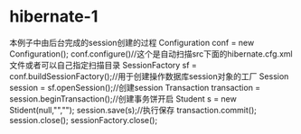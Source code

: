 # hibernate-1
本例子中由后台完成的session创建的过程
Configuration conf = new Configuration();
conf.configure()//这个是自动扫描src下面的hibernate.cfg.xml文件或者可以自己指定扫描目录
SessionFactory sf = conf.buildSessionFactory();//用于创建操作数据库session对象的工厂
Session session = sf.openSession();//创建session
Transaction transaction = session.beginTransaction();//创建事务饼开启
Student s = new Stident(null,"","");
session.save(s);//执行保存
transaction.commit();
session.close();
sessionFactory.close();
